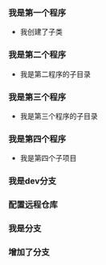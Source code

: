 ### 我是第一个程序
  - 我创建了子类
### 我是第二个程序
  - 我是第二程序的子目录
### 我是第三个程序
  - 我是第三个程序的子目录
### 我是第四个程序
  - 我是第四个子项目
### 我是dev分支
### 配置远程仓库
### 我是分支
### 增加了分支
